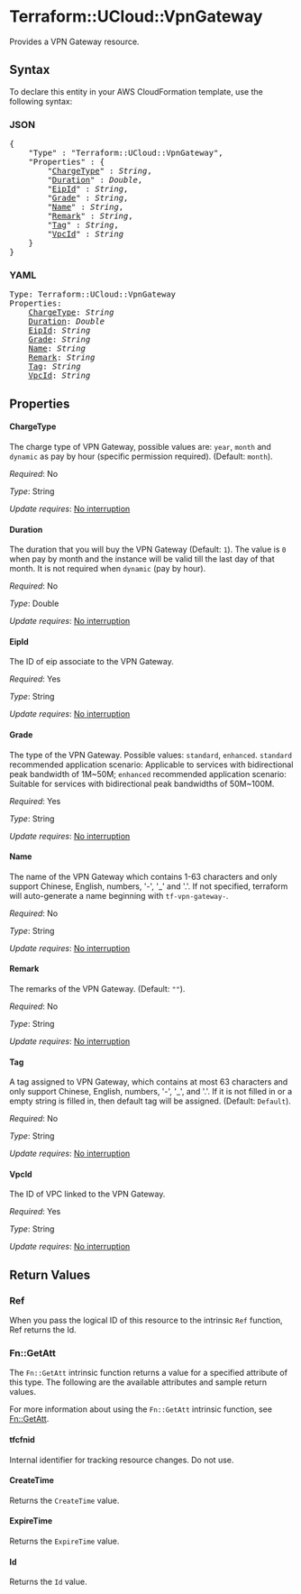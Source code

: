 # Terraform::UCloud::VpnGateway

Provides a VPN Gateway resource.

## Syntax

To declare this entity in your AWS CloudFormation template, use the following syntax:

### JSON

<pre>
{
    "Type" : "Terraform::UCloud::VpnGateway",
    "Properties" : {
        "<a href="#chargetype" title="ChargeType">ChargeType</a>" : <i>String</i>,
        "<a href="#duration" title="Duration">Duration</a>" : <i>Double</i>,
        "<a href="#eipid" title="EipId">EipId</a>" : <i>String</i>,
        "<a href="#grade" title="Grade">Grade</a>" : <i>String</i>,
        "<a href="#name" title="Name">Name</a>" : <i>String</i>,
        "<a href="#remark" title="Remark">Remark</a>" : <i>String</i>,
        "<a href="#tag" title="Tag">Tag</a>" : <i>String</i>,
        "<a href="#vpcid" title="VpcId">VpcId</a>" : <i>String</i>
    }
}
</pre>

### YAML

<pre>
Type: Terraform::UCloud::VpnGateway
Properties:
    <a href="#chargetype" title="ChargeType">ChargeType</a>: <i>String</i>
    <a href="#duration" title="Duration">Duration</a>: <i>Double</i>
    <a href="#eipid" title="EipId">EipId</a>: <i>String</i>
    <a href="#grade" title="Grade">Grade</a>: <i>String</i>
    <a href="#name" title="Name">Name</a>: <i>String</i>
    <a href="#remark" title="Remark">Remark</a>: <i>String</i>
    <a href="#tag" title="Tag">Tag</a>: <i>String</i>
    <a href="#vpcid" title="VpcId">VpcId</a>: <i>String</i>
</pre>

## Properties

#### ChargeType

The charge type of VPN Gateway, possible values are: `year`, `month` and `dynamic` as pay by hour (specific permission required). (Default: `month`).

_Required_: No

_Type_: String

_Update requires_: [No interruption](https://docs.aws.amazon.com/AWSCloudFormation/latest/UserGuide/using-cfn-updating-stacks-update-behaviors.html#update-no-interrupt)

#### Duration

The duration that you will buy the VPN Gateway (Default: `1`). The value is `0` when pay by month and the instance will be valid till the last day of that month. It is not required when `dynamic` (pay by hour).

_Required_: No

_Type_: Double

_Update requires_: [No interruption](https://docs.aws.amazon.com/AWSCloudFormation/latest/UserGuide/using-cfn-updating-stacks-update-behaviors.html#update-no-interrupt)

#### EipId

The ID of eip associate to the VPN Gateway.

_Required_: Yes

_Type_: String

_Update requires_: [No interruption](https://docs.aws.amazon.com/AWSCloudFormation/latest/UserGuide/using-cfn-updating-stacks-update-behaviors.html#update-no-interrupt)

#### Grade

The type of the VPN Gateway. Possible values: `standard`, `enhanced`. `standard` recommended application scenario: Applicable to services with bidirectional peak bandwidth of 1M~50M; `enhanced` recommended application scenario: Suitable for services with bidirectional peak bandwidths of 50M~100M.

_Required_: Yes

_Type_: String

_Update requires_: [No interruption](https://docs.aws.amazon.com/AWSCloudFormation/latest/UserGuide/using-cfn-updating-stacks-update-behaviors.html#update-no-interrupt)

#### Name

The name of the VPN Gateway which contains 1-63 characters and only support Chinese, English, numbers, '-', '_' and '.'. If not specified, terraform will auto-generate a name beginning with `tf-vpn-gateway-`.

_Required_: No

_Type_: String

_Update requires_: [No interruption](https://docs.aws.amazon.com/AWSCloudFormation/latest/UserGuide/using-cfn-updating-stacks-update-behaviors.html#update-no-interrupt)

#### Remark

The remarks of the VPN Gateway. (Default: `""`).

_Required_: No

_Type_: String

_Update requires_: [No interruption](https://docs.aws.amazon.com/AWSCloudFormation/latest/UserGuide/using-cfn-updating-stacks-update-behaviors.html#update-no-interrupt)

#### Tag

A tag assigned to VPN Gateway, which contains at most 63 characters and only support Chinese, English, numbers, '-', '_', and '.'. If it is not filled in or a empty string is filled in, then default tag will be assigned. (Default: `Default`).

_Required_: No

_Type_: String

_Update requires_: [No interruption](https://docs.aws.amazon.com/AWSCloudFormation/latest/UserGuide/using-cfn-updating-stacks-update-behaviors.html#update-no-interrupt)

#### VpcId

The ID of VPC linked to the VPN Gateway.

_Required_: Yes

_Type_: String

_Update requires_: [No interruption](https://docs.aws.amazon.com/AWSCloudFormation/latest/UserGuide/using-cfn-updating-stacks-update-behaviors.html#update-no-interrupt)

## Return Values

### Ref

When you pass the logical ID of this resource to the intrinsic `Ref` function, Ref returns the Id.

### Fn::GetAtt

The `Fn::GetAtt` intrinsic function returns a value for a specified attribute of this type. The following are the available attributes and sample return values.

For more information about using the `Fn::GetAtt` intrinsic function, see [Fn::GetAtt](https://docs.aws.amazon.com/AWSCloudFormation/latest/UserGuide/intrinsic-function-reference-getatt.html).

#### tfcfnid

Internal identifier for tracking resource changes. Do not use.

#### CreateTime

Returns the <code>CreateTime</code> value.

#### ExpireTime

Returns the <code>ExpireTime</code> value.

#### Id

Returns the <code>Id</code> value.

